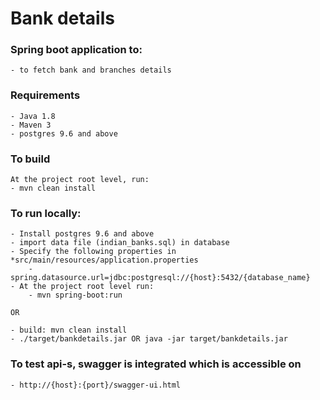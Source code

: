# Bank details

### Spring boot application to:
    - to fetch bank and branches details
    
### Requirements
    - Java 1.8
    - Maven 3
    - postgres 9.6 and above
    
### To build
    At the project root level, run: 
    - mvn clean install
    
### To run locally:
    - Install postgres 9.6 and above
    - import data file (indian_banks.sql) in database
    - Specify the following properties in *src/main/resources/application.properties
        - spring.datasource.url=jdbc:postgresql://{host}:5432/{database_name}
    - At the project root level run:
        - mvn spring-boot:run
    
    OR
    
    - build: mvn clean install
    - ./target/bankdetails.jar OR java -jar target/bankdetails.jar
    
### To test api-s, swagger is integrated which is accessible on
    - http://{host}:{port}/swagger-ui.html